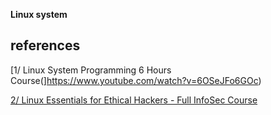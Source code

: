 
**Linux system**

## references

[1/ Linux System Programming 6 Hours Course(]https://www.youtube.com/watch?v=6OSeJFo6GOc)

[2/ Linux Essentials for Ethical Hackers - Full InfoSec Course](https://www.youtube.com/watch?v=1hvVcEhcbLM)
